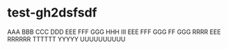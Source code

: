 # test-gh2dsfsdf
AAA
BBB
CCC
DDD
EEE
FFF
GGG
HHH
III
EEE
FFF
GGG
FF
GGG
RRRR
EEE
RRRRRR
TTTTTT
YYYYY
UUUUUUUUUU
